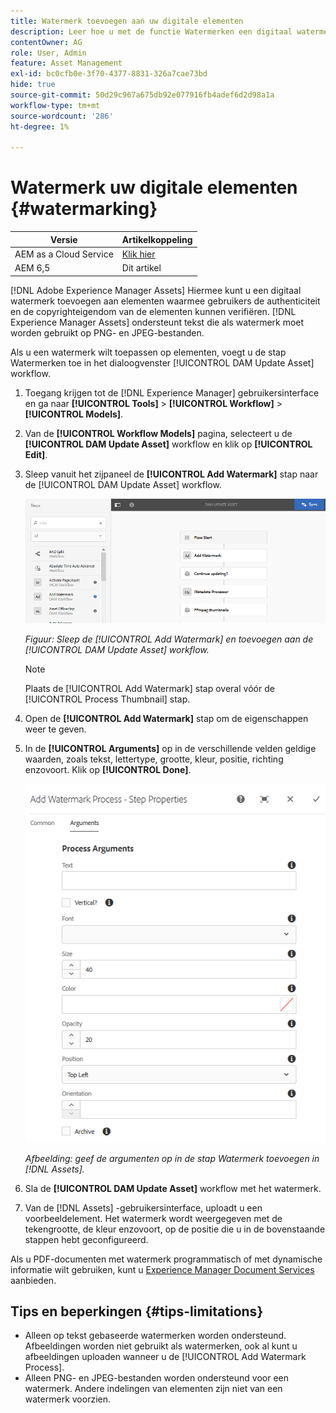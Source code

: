 ```yaml
---
title: Watermerk toevoegen aan uw digitale elementen
description: Leer hoe u met de functie Watermerken een digitaal watermerk aan elementen kunt toevoegen.
contentOwner: AG
role: User, Admin
feature: Asset Management
exl-id: bc0cfb0e-3f70-4377-8831-326a7cae73bd
hide: true
source-git-commit: 50d29c967a675db92e077916fb4adef6d2d98a1a
workflow-type: tm+mt
source-wordcount: '286'
ht-degree: 1%

---
```


# Watermerk uw digitale elementen {#watermarking}

| Versie | Artikelkoppeling |
| -------- | ---------------------------- |
| AEM as a Cloud Service | [Klik hier](https://experienceleague.adobe.com/docs/experience-manager-cloud-service/content/assets/manage/watermark-assets.html?lang=en) |
| AEM 6,5 | Dit artikel |

[!DNL Adobe Experience Manager Assets] Hiermee kunt u een digitaal watermerk toevoegen aan elementen waarmee gebruikers de authenticiteit en de copyrighteigendom van de elementen kunnen verifiëren. [!DNL Experience Manager Assets] ondersteunt tekst die als watermerk moet worden gebruikt op PNG- en JPEG-bestanden.

Als u een watermerk wilt toepassen op elementen, voegt u de stap Watermerken toe in het dialoogvenster [!UICONTROL DAM Update Asset] workflow.

1. Toegang krijgen tot de [!DNL Experience Manager] gebruikersinterface en ga naar **[!UICONTROL Tools]** > **[!UICONTROL Workflow]** > **[!UICONTROL Models]**.
1. Van de **[!UICONTROL Workflow Models]** pagina, selecteert u de **[!UICONTROL DAM Update Asset]** workflow en klik op **[!UICONTROL Edit]**.

1. Sleep vanuit het zijpaneel de **[!UICONTROL Add Watermark]** stap naar de [!UICONTROL DAM Update Asset] workflow.

   ![Sleep de [!UICONTROL Add Watermark] en toevoegen aan de [!UICONTROL DAM Update Asset] werkstroom](assets/add_watermark_step_aem_assets.png)

   *Figuur: Sleep de [!UICONTROL Add Watermark] en toevoegen aan de [!UICONTROL DAM Update Asset] workflow.*

   >[!NOTE]
   >
   >Plaats de [!UICONTROL Add Watermark] stap overal vóór de [!UICONTROL Process Thumbnail] stap.

1. Open de **[!UICONTROL Add Watermark]** stap om de eigenschappen weer te geven.
1. In de **[!UICONTROL Arguments]** op in de verschillende velden geldige waarden, zoals tekst, lettertype, grootte, kleur, positie, richting enzovoort. Klik op **[!UICONTROL Done]**.

   ![Geef de argumenten op in de stap Watermerk toevoegen in [!DNL Assets]](assets/arguments_add_watermark_aem_assets.png)

   *Afbeelding: geef de argumenten op in de stap Watermerk toevoegen in [!DNL Assets].*

1. Sla de **[!UICONTROL DAM Update Asset]** workflow met het watermerk.
1. Van de [!DNL Assets] -gebruikersinterface, uploadt u een voorbeeldelement. Het watermerk wordt weergegeven met de tekengrootte, de kleur enzovoort, op de positie die u in de bovenstaande stappen hebt geconfigureerd.

Als u PDF-documenten met watermerk programmatisch of met dynamische informatie wilt gebruiken, kunt u [Experience Manager Document Services](/help/forms/using/overview-aem-document-services.md) aanbieden.

## Tips en beperkingen {#tips-limitations}

* Alleen op tekst gebaseerde watermerken worden ondersteund. Afbeeldingen worden niet gebruikt als watermerken, ook al kunt u afbeeldingen uploaden wanneer u de [!UICONTROL Add Watermark Process].
* Alleen PNG- en JPEG-bestanden worden ondersteund voor een watermerk. Andere indelingen van elementen zijn niet van een watermerk voorzien.
